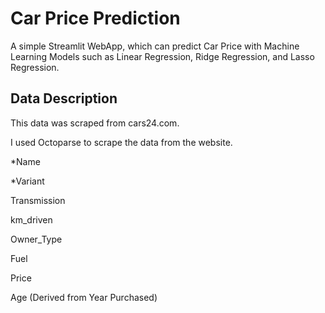 # Car Price Prediction
A simple Streamlit WebApp, which can predict Car Price with Machine Learning Models such as Linear Regression, Ridge Regression, and Lasso Regression.
## Data Description
This data was scraped from cars24.com.

I used Octoparse to scrape the data from the website.

*Name

*Variant

Transmission

km_driven

Owner_Type

Fuel

Price

Age (Derived from Year Purchased)

